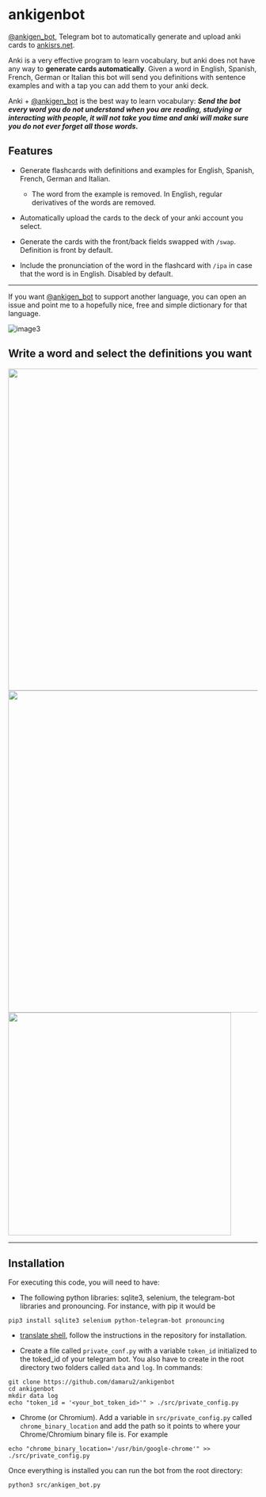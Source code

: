 # ankigenbot
[@ankigen_bot](https://t.me/ankigen_bot), Telegram bot to automatically generate and upload anki cards to [ankisrs.net](ankisrs.net). 

Anki is a very effective program to learn vocabulary, but anki does not have any way to **generate cards automatically**. Given a word in English, Spanish, French, German or Italian this bot will send you definitions with sentence examples and with a tap you can add them to your anki deck. 

Anki + [@ankigen_bot](https://t.me/ankigen_bot) is the best way to learn vocabulary: ___Send the bot every word you do not understand when you are reading, studying or interacting with people, it will not take you time and anki will make sure you do not ever forget all those words.___

## Features

+ Generate flashcards with definitions and examples for English, Spanish, French, German and Italian.
    + The word from the example is removed. In English, regular derivatives of the words are removed.

+ Automatically upload the cards to the deck of your anki account you select.

+ Generate the cards with the front/back fields swapped with `/swap`. Definition is front by default.

+ Include the pronunciation of the word in the flashcard with `/ipa` in case that the word is in English. Disabled by default.

---

If you want [@ankigen_bot](https://t.me/ankigen_bot) to support another language, you can open an issue and point me to a hopefully nice, free and simple dictionary for that language.

![image3](https://github.com/damaru2/ankigenbot/blob/master/.assets/image3.png)

## Write a word and select the definitions you want
<img src="https://github.com/damaru2/ankigenbot/blob/master/.assets/image1.png" width="650">

<img src="https://github.com/damaru2/ankigenbot/blob/master/.assets/image2.png" width="650">

<img src="https://github.com/damaru2/ankigenbot/blob/master/.assets/image4.jpg" width="450">

---
## Installation
For executing this code, you will need to have:

+ The following python libraries: sqlite3, selenium, the telegram-bot libraries and pronouncing. For instance, with pip it would be
```
pip3 install sqlite3 selenium python-telegram-bot pronouncing
```

+ [translate shell](https://github.com/soimort/translate-shell/), follow the instructions in the repository for installation.

+ Create a file called `private_conf.py` with a variable `token_id` initialized to the toked_id of your telegram bot. You also have to create in the root directory two folders called `data` and `log`. In commands:
```
git clone https://github.com/damaru2/ankigenbot
cd ankigenbot
mkdir data log
echo "token_id = '<your_bot_token_id>'" > ./src/private_config.py
```

+ Chrome (or Chromium). Add a variable in `src/private_config.py` called `chrome_binary_location` and add the path so it points to where your Chrome/Chromium binary file is. For example
```
echo "chrome_binary_location='/usr/bin/google-chrome'" >> ./src/private_config.py
```

Once everything is installed you can run the bot from the root directory:
```
python3 src/ankigen_bot.py
```
